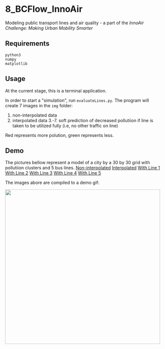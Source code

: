 # 8_BCFlow_InnoAir
Modeling public transport lines and air quality - a part of the *InnoAir Challenge: Making Urban Mobility Smarter*


## Requirements
```
python3
numpy
matplotlib
```

## Usage
At the current stage, this is a terminal application. 

In order to start a "simulation", run `evaluateLines.py`. The program will
create 7 images in the `img` folder:
  1. non-interpolated data
  2. interpolated data
  3.-7. soft prediction of decreased pollutiion if line is taken to be utilized
fully (i.e, no other traffic on line)

Red represents more polution, green represents less.

## Demo
The pictures bellow represent a model of a city by a 30 by 30 grid with pollutiion clusters and
5 bus lines.
[Non-interpolated](https://theorycorner.com/static/img/0-bcflow.png)
[Interpolated](https://theorycorner.com/static/img/1-bcflow.png)
[With Line 1](https://theorycorner.com/static/img/0-bcflow.png)
[With Line 2](https://theorycorner.com/static/img/0-bcflow.png)
[With Line 3](https://theorycorner.com/static/img/0-bcflow.png)
[With Line 4](https://theorycorner.com/static/img/0-bcflow.png)
[With Line 5](https://theorycorner.com/static/img/0-bcflow.png)

The images abore are compiled to a demo gif:

<img src="https://theorycorner.com/static/img/gif.gif" width=500>
